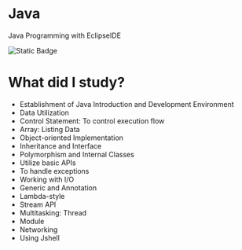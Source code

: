# Java
 Java Programming with EclipseIDE
 
  ![Static Badge](https://img.shields.io/badge/%20-JAVA-2C2255?logo=OpenJDK)

  # What did I study?
 - Establishment of Java Introduction and Development Environment
 - Data Utilization
 - Control Statement: To control execution flow
 - Array: Listing Data
 - Object-oriented Implementation
 - Inheritance and Interface
 - Polymorphism and Internal Classes
 - Utilize basic APIs
 - To handle exceptions
 - Working with I/O
 - Generic and Annotation
 - Lambda-style
 - Stream API
 - Multitasking: Thread
 - Module
 - Networking
 - Using Jshell
